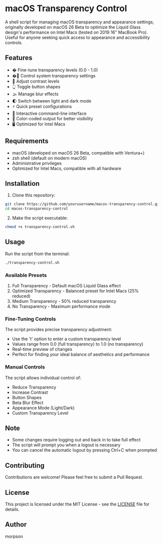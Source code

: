# macOS Transparency Control

A shell script for managing macOS transparency and appearance settings, originally developed on macOS 26 Beta to optimize the Liquid Glass design's performance on Intel Macs (tested on 2019 16" MacBook Pro). Useful for anyone seeking quick access to appearance and accessibility controls.

## Features

- �️ Fine-tune transparency levels (0.0 - 1.0)
- �🎨 Control system transparency settings
- 🔲 Adjust contrast levels
- 👆 Toggle button shapes
- 🌫️ Manage blur effects
- 🌓 Switch between light and dark mode
- ⚡ Quick preset configurations
- 🎯 Interactive command-line interface
- 🎨 Color-coded output for better visibility
- 🖥️ Optimized for Intel Macs

## Requirements

- macOS (developed on macOS 26 Beta, compatible with Ventura+)
- zsh shell (default on modern macOS)
- Administrative privileges
- Optimized for Intel Macs, compatible with all hardware

## Installation

1. Clone this repository:
```bash
git clone https://github.com/yourusername/macos-transparency-control.git
cd macos-transparency-control
```

2. Make the script executable:
```bash
chmod +x transparency-control.sh
```

## Usage

Run the script from the terminal:
```bash
./transparency-control.sh
```

### Available Presets

1. Full Transparency - Default macOS Liquid Glass effect
2. Optimized Transparency - Balanced preset for Intel Macs (25% reduced)
3. Medium Transparency - 50% reduced transparency
4. No Transparency - Maximum performance mode

### Fine-Tuning Controls

The script provides precise transparency adjustment:
- Use the 't' option to enter a custom transparency level
- Values range from 0.0 (full transparency) to 1.0 (no transparency)
- Real-time preview of changes
- Perfect for finding your ideal balance of aesthetics and performance

### Manual Controls

The script allows individual control of:
- Reduce Transparency
- Increase Contrast
- Button Shapes
- Beta Blur Effect
- Appearance Mode (Light/Dark)
- Custom Transparency Level

## Note

- Some changes require logging out and back in to take full effect
- The script will prompt you when a logout is necessary
- You can cancel the automatic logout by pressing Ctrl+C when prompted

## Contributing

Contributions are welcome! Please feel free to submit a Pull Request.

## License

This project is licensed under the MIT License - see the [LICENSE](LICENSE) file for details.

## Author

morpson